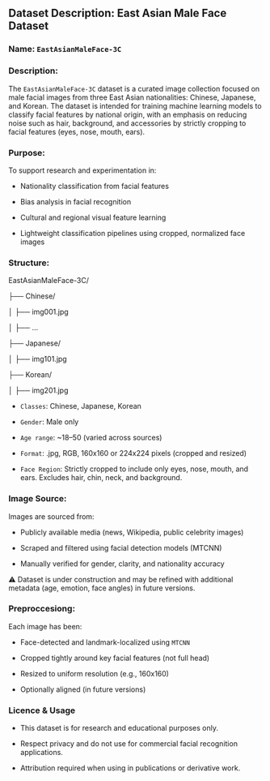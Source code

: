 ## **Dataset Description: East Asian Male Face Dataset**

### **Name**: `EastAsianMaleFace-3C`

### **Description**:

The `EastAsianMaleFace-3C` dataset is a curated image collection focused on male facial images from three East Asian nationalities: Chinese, Japanese, and Korean. The dataset is intended for training machine learning models to classify facial features by national origin, with an emphasis on reducing noise such as hair, background, and accessories by strictly cropping to facial features (eyes, nose, mouth, ears).

### **Purpose**:

To support research and experimentation in:

* Nationality classification from facial features

* Bias analysis in facial recognition

* Cultural and regional visual feature learning

* Lightweight classification pipelines using cropped, normalized face images

### **Structure**:

EastAsianMaleFace-3C/

├── Chinese/

│   ├── img001.jpg

│   ├── ...

├── Japanese/

│   ├── img101.jpg

├── Korean/

│   ├── img201.jpg

* `Classes`: Chinese, Japanese, Korean

* `Gender`: Male only

* `Age range`: ~18–50 (varied across sources)

* `Format`: .jpg, RGB, 160x160 or 224x224 pixels (cropped and resized)

* `Face Region`: Strictly cropped to include only eyes, nose, mouth, and ears. Excludes hair, chin, neck, and background.

### **Image Source**:

Images are sourced from:

* Publicly available media (news, Wikipedia, public celebrity images)

* Scraped and filtered using facial detection models (MTCNN)

* Manually verified for gender, clarity, and nationality accuracy

⚠️ Dataset is under construction and may be refined with additional metadata (age, emotion, face angles) in future versions.

### **Preproccesiong**:

Each image has been:

* Face-detected and landmark-localized using `MTCNN`

* Cropped tightly around key facial features (not full head)

* Resized to uniform resolution (e.g., 160x160)

* Optionally aligned (in future versions)

### Licence & Usage

* This dataset is for research and educational purposes only.

* Respect privacy and do not use for commercial facial recognition applications.

* Attribution required when using in publications or derivative work.
